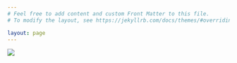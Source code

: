 ```yaml
---
# Feel free to add content and custom Front Matter to this file.
# To modify the layout, see https://jekyllrb.com/docs/themes/#overriding-theme-defaults

layout: page
---
```

<img id="fest_poster" src="{{ '/assets/img/poster.jpg' | relative_url }}">
